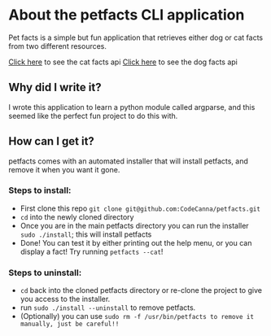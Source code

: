 # About the petfacts CLI application
Pet facts is a simple but fun application that retrieves either dog or cat facts from two different resources.

[Click here]("https://catfact.ninja") to see the cat facts api
[Click here](https://dog-facts-api.herokuapp.com) to see the dog facts api

## Why did I write it?
I wrote this application to learn a python module called argparse, and this seemed like the perfect fun project to do this with.

## How can I get it?
petfacts comes with an automated installer that will install petfacts, and remove it when you want it gone.

### Steps to install:
* First clone this repo `git clone git@github.com:CodeCanna/petfacts.git`
* `cd` into the newly cloned directory
* Once you are in the main petfacts directory you can run the installer `sudo ./install`; this will install petfacts
* Done!  You can test it by either printing out the help menu, or you can display a fact!  Try running `petfacts --cat`!

### Steps to uninstall:
* `cd` back into the cloned petfacts directory or re-clone the project to give you access to the installer.
* run `sudo ./install --uninstall` to remove petfacts.
* (Optionally) you can use `sudo rm -f /usr/bin/petfacts to remove it manually, just be careful!!`
